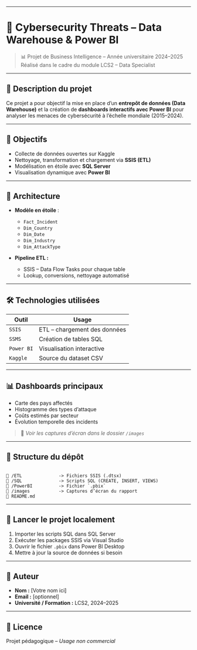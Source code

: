 

---


# 🔐 Cybersecurity Threats – Data Warehouse & Power BI

> 📊 Projet de Business Intelligence – Année universitaire 2024–2025  
> Réalisé dans le cadre du module LCS2 – Data Specialist

---

## 📁 Description du projet

Ce projet a pour objectif la mise en place d’un **entrepôt de données (Data Warehouse)** et la création de **dashboards interactifs avec Power BI** pour analyser les menaces de cybersécurité à l’échelle mondiale (2015–2024).

---

## 🎯 Objectifs

- Collecte de données ouvertes sur Kaggle
- Nettoyage, transformation et chargement via **SSIS (ETL)**
- Modélisation en étoile avec **SQL Server**
- Visualisation dynamique avec **Power BI**

---

## 🧱 Architecture

- **Modèle en étoile** :
  - `Fact_Incident`
  - `Dim_Country`
  - `Dim_Date`
  - `Dim_Industry`
  - `Dim_AttackType`

- **Pipeline ETL :**
  - SSIS – Data Flow Tasks pour chaque table
  - Lookup, conversions, nettoyage automatisé

---

## 🛠️ Technologies utilisées

| Outil        | Usage                         |
|--------------|-------------------------------|
| `SSIS`       | ETL – chargement des données  |
| `SSMS`       | Création de tables SQL        |
| `Power BI`   | Visualisation interactive     |
| `Kaggle`     | Source du dataset CSV         |

---

## 📊 Dashboards principaux

- Carte des pays affectés
- Histogramme des types d’attaque
- Coûts estimés par secteur
- Évolution temporelle des incidents

> 🎥 *Voir les captures d’écran dans le dossier `/images`*

---

## 📂 Structure du dépôt

```

📁 /ETL              -> Fichiers SSIS (.dtsx)
📁 /SQL              -> Scripts SQL (CREATE, INSERT, VIEWS)
📁 /PowerBI          -> Fichier `.pbix`
📁 /images           -> Captures d’écran du rapport
📄 README.md

```

---

## 🚀 Lancer le projet localement

1. Importer les scripts SQL dans SQL Server
2. Exécuter les packages SSIS via Visual Studio
3. Ouvrir le fichier `.pbix` dans Power BI Desktop
4. Mettre à jour la source de données si besoin

---

## 👤 Auteur

- **Nom :** [Votre nom ici]  
- **Email :** [optionnel]  
- **Université / Formation :** LCS2, 2024–2025

---

## 📜 Licence

Projet pédagogique – *Usage non commercial*
```

